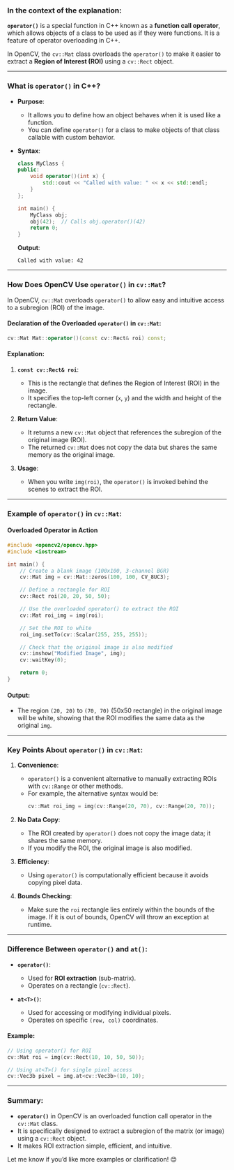 
### In the context of the explanation:

**`operator()`** is a special function in C++ known as a **function call operator**, which allows objects of a class to be used as if they were functions. It is a feature of operator overloading in C++.

In OpenCV, the `cv::Mat` class overloads the `operator()` to make it easier to extract a **Region of Interest (ROI)** using a `cv::Rect` object.

---

### **What is `operator()` in C++?**
- **Purpose**:
  - It allows you to define how an object behaves when it is used like a function.
  - You can define `operator()` for a class to make objects of that class callable with custom behavior.

- **Syntax**:
  ```cpp
  class MyClass {
  public:
      void operator()(int x) {
          std::cout << "Called with value: " << x << std::endl;
      }
  };

  int main() {
      MyClass obj;
      obj(42);  // Calls obj.operator()(42)
      return 0;
  }
  ```

  **Output**:
  ```
  Called with value: 42
  ```

---

### **How Does OpenCV Use `operator()` in `cv::Mat`?**
In OpenCV, `cv::Mat` overloads `operator()` to allow easy and intuitive access to a subregion (ROI) of the image. 

#### Declaration of the Overloaded `operator()` in `cv::Mat`:
```cpp
cv::Mat Mat::operator()(const cv::Rect& roi) const;
```

#### Explanation:
1. **`const cv::Rect& roi`**:
   - This is the rectangle that defines the Region of Interest (ROI) in the image.
   - It specifies the top-left corner (`x`, `y`) and the width and height of the rectangle.

2. **Return Value**:
   - It returns a new `cv::Mat` object that references the subregion of the original image (ROI).
   - The returned `cv::Mat` does not copy the data but shares the same memory as the original image.

3. **Usage**:
   - When you write `img(roi)`, the `operator()` is invoked behind the scenes to extract the ROI.

---

### Example of `operator()` in `cv::Mat`:

#### Overloaded Operator in Action
```cpp
#include <opencv2/opencv.hpp>
#include <iostream>

int main() {
    // Create a blank image (100x100, 3-channel BGR)
    cv::Mat img = cv::Mat::zeros(100, 100, CV_8UC3);

    // Define a rectangle for ROI
    cv::Rect roi(20, 20, 50, 50);

    // Use the overloaded operator() to extract the ROI
    cv::Mat roi_img = img(roi);

    // Set the ROI to white
    roi_img.setTo(cv::Scalar(255, 255, 255));

    // Check that the original image is also modified
    cv::imshow("Modified Image", img);
    cv::waitKey(0);

    return 0;
}
```

#### Output:
- The region `(20, 20)` to `(70, 70)` (50x50 rectangle) in the original image will be white, showing that the ROI modifies the same data as the original `img`.

---

### Key Points About `operator()` in `cv::Mat`:
1. **Convenience**:
   - `operator()` is a convenient alternative to manually extracting ROIs with `cv::Range` or other methods.
   - For example, the alternative syntax would be:
     ```cpp
     cv::Mat roi_img = img(cv::Range(20, 70), cv::Range(20, 70));
     ```

2. **No Data Copy**:
   - The ROI created by `operator()` does not copy the image data; it shares the same memory.
   - If you modify the ROI, the original image is also modified.

3. **Efficiency**:
   - Using `operator()` is computationally efficient because it avoids copying pixel data.

4. **Bounds Checking**:
   - Make sure the `roi` rectangle lies entirely within the bounds of the image. If it is out of bounds, OpenCV will throw an exception at runtime.

---

### Difference Between `operator()` and `at()`:
- **`operator()`**:
  - Used for **ROI extraction** (sub-matrix).
  - Operates on a rectangle (`cv::Rect`).

- **`at<T>()`**:
  - Used for accessing or modifying individual pixels.
  - Operates on specific `(row, col)` coordinates.

#### Example:
```cpp
// Using operator() for ROI
cv::Mat roi = img(cv::Rect(10, 10, 50, 50));

// Using at<T>() for single pixel access
cv::Vec3b pixel = img.at<cv::Vec3b>(10, 10);
```

---

### Summary:
- **`operator()`** in OpenCV is an overloaded function call operator in the `cv::Mat` class.
- It is specifically designed to extract a subregion of the matrix (or image) using a `cv::Rect` object.
- It makes ROI extraction simple, efficient, and intuitive.

Let me know if you’d like more examples or clarification! 😊

